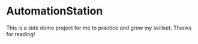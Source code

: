 # AutomationStation
This is a side demo project for me to practice and grow my skillset.  Thanks for reading!

